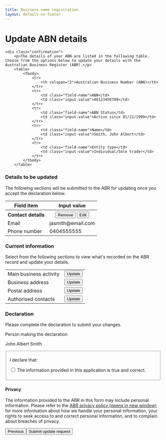 ```yaml
---
title: Business name registration
layout: default-no-footer
---
```

<!-- <div class="wrapper">
    <div class="progress-container">
        <div class="progress-bar">
            <span id="progress-percent" role="progressbar" aria-valuetext="step 1 of 5 steps" style="width:17.65%"></span>
        </div>

        <ul class="section-nav">
            <li class="bookend" style="background-position-y: -996px;"><a href="register-menu-2"><span>‹</span><br>Back</a></li>
                <li class="active" style="width: 15.3%">
                        <span class="visually-hidden">Step </span><span>1</span><br>Getting<br> started                        <span class="visually-hidden"> (current step)</span>
                </li>
                <li class="" style="width: 15.3%">
                        <span class="visually-hidden">Step </span><span>2</span><br>Business<br> name                        <span class="visually-hidden"> (not completed)</span>
                </li>
                <li class="" style="width: 15.3%">
                        <span class="visually-hidden">Step </span><span>3</span><br>Business<br> details                        <span class="visually-hidden"> (not completed)</span>
                </li>
                <li class="" style="width: 15.3%">
                        <span class="visually-hidden">Step </span><span>4</span><br>Confirm<br> application                        <span class="visually-hidden"> (not completed)</span>
                </li>
                <li class="" style="width: 15.3%">
                        <span class="visually-hidden">Step </span><span>5</span><br>Pay<br> &amp; submit                        <span class="visually-hidden"> (not completed)</span>
                </li>
            <li class="bookend right"><a href="/registration/dashboard"><span>›</span><br>Application<br> summary</a></li>
        </ul>
    </div>

</div> -->
<style>
	.sub-section-container .sub-section-content {
		display: none;
	}
	.sub-section-open .sub-section-content {
		display: block;
	}
	.btn-list tr td {
		vertical-align: middle;
	}
</style>
<main class="wrapper">
    


<h1 id="heading" tabindex="-1">Update ABN details</h1>


<form action="/" id="sobrsform" method="post"><input id="__c__isDisplayContentKey" name="__c__isDisplayContentKey" type="hidden" value="YRBk3UFuGeCu5zo+Lao/Qw==">



<div id="BusinessNameDetails_BusinessNameEntitlement">

    <div class="confirmation">
		<p>The details of your ABN are listed in the following table. Choose from the options below to update your details with the Australian Business Register (ABR).</p>
		<table>
			<tbody>
				<tr>
					<th colspan="2">Australian Business Number (ABN)</th>
				</tr>
				<tr>
					<td class="field-name">ABN</td>
					<td class="input-value">48123456789</td>
				</tr>
				<tr>
					<td class="field-name">ABN Status</td>
					<td class="input-value">Active since 01/11/1999</td>
				</tr>
				<tr>
					<td class="field-name">Name</td>
					<td class="input-value">Smith, John Albert</td>
				</tr>
				<tr>
					<td class="field-name">Entity type</td>
					<td class="input-value">Individual/Sole trader</td>
				</tr>
			</tbody>
		</table>

<h3>Details to be updated</h3>
<p>The following sections will be submitted to the ABR for updating once you accept the declaration below.</p>
<table>
							<thead class="visuallyhidden">
								<tr>
									<th>Field item</th>
									<th>Input value</th>
								</tr>
							</thead>
							<tbody id="payg-display" style="">
								<tr>
									<th style="vertical-align: middle">Contact details</th>
									<th>
										<button type="button" id="delete-payg" class="btn btn-default ico-remove">Remove</button>
										<button type="button" id="edit-payg" class="btn btn-default ico-edit">Edit</button>
									</th>
								</tr>
								<tr>
									<td class="field-name">Email</td>
									<td class="input-value">jasmith@email.com</td>
								</tr>
								<tr>
									<td class="field-name">Phone number</td>
									<td class="input-value">0404555555</td>
								</tr>
							</tbody>
							<tbody id="fbt-display" style="display: none;">
								<tr>
									<th style="vertical-align: middle"><span class="fa fa-plus orange"></span> Fringe Benefits Tax (FBT)</th>
									<th>
										<button type="button" id="delete-fbt" class="btn btn-default ico-remove">Remove</button>
										<button type="button" id="edit-fbt" class="btn btn-default ico-edit">Edit</button>
									</th>
								</tr>
								<tr>
									<td class="field-name">Registration start date</td>
									<td class="input-value">18/04/2017</td>
								</tr>
							</tbody>
							<tbody id="ftc-display" style="display: none;">
								<tr>
									<th style="vertical-align: middle"><span class="fa fa-plus orange"></span> Fuel Tax Credits (FTC)</th>
									<th>
										<button type="button" id="delete-ftc" class="btn btn-default ico-remove">Remove</button>
										<button type="button" id="edit-ftc" class="btn btn-default ico-edit">Edit</button>
									</th>
								</tr>
								<tr>
									<td class="field-name">Registration start date</td>
									<td class="input-value">5/04/2017</td>
								</tr>
								<tr>
									<td class="field-name">Heavy vehicles on public roads?</td>
									<td class="input-value">Yes</td>
								</tr>
								<tr>
									<td class="field-name">Fuel type(s)</td>
									<td class="input-value">Petrol</td>
								</tr>
							</tbody>
						</table>
<h3>Current information</h3>
<p>Select from the following sections to view what's recorded on the ABR record and update your details.</p>
<table class="btn-list" style="width: inherit">
						<tbody>
							<tr id="opt-gst" style="display: none;">
								<td>Contact details</td>
								<td><button type="button" id="apply-gst" class="btn btn-default ico-edit" style="float: none;">Update</button></td>
							</tr>
							<tr id="opt-payg">
								<td>Main business activity</td>
								<td><button type="button" id="apply-payg" class="btn btn-default ico-edit" style="float: none;">Update</button></td>
							</tr>
							<tr id="opt-fbt">
								<td>Business address</td>
								<td><button type="button" id="apply-fbt" class="btn btn-default ico-edit" style="float: none;">Update</button></td>
							</tr>
							<tr>
								<td>Postal address</td>
								<td><button type="button" id="apply-lct" class="btn btn-default ico-edit" style="float: none;">Update</button></td>
							</tr>
							<tr>
								<td>Authorised contacts</td>
								<td><button type="button" id="apply-wet" class="btn btn-default ico-edit" style="float: none;">Update</button></td>
							</tr>
						</tbody>
					</table>
		</div>
</div>
<div id="declaration" style="">
					<h3 class="larger">Declaration</h3>
					<div id="decl-types" style="display: none;">
						<p>The declaration below applies to your application for the following Australian Taxation Office (ATO) registrations:</p>
						<ul>
							<li id="gst-decl" style="display: none;">Goods &amp; Service Tax</li>
							<li id="payg-decl" style="display: none;">Pay As You Go (PAYG) Withholding</li>
						</ul>
					</div>
					<p>Please complete the declaration to submit your changes.</p>
					<div class="grid-row clearfix">
						<div class="col4">
							<label class="input-right">Person making the declaration</label>
						</div>
						<div class="col8 last">
							<p>John Albert Smith</p>
						</div>
					</div>
					<div id="ajax-container-for-declaration">
						<div class="declaration-wrapper margin-top-075">
							<div class="grid-row">
								<fieldset class="custom-controls">
									<!-- <legend class="larger no-padding">Tax Registrations</legend> -->
									<p>I declare that:</p>
									<p class="custom-controls">
										<input data-val="true" data-val-required="The ATOTrueAndCorrectCheckBox field is required." id="ATOTrueAndCorrectCheckBox" name="ATOTrueAndCorrectCheckBox" type="checkbox" value="true"><input name="ATOTrueAndCorrectCheckBox" type="hidden" value="false">
										<label id="ato-trueandcorrect-check" for="ATOTrueAndCorrectCheckBox">The information provided in this application is true and correct. </label>
									</p>
								</fieldset>
							</div>
							<div class="grid-row">
								<h4>Privacy</h4>
								<p>The information provided to the ABR in this form may include personal information. Please refer to the <a href="https://abr.gov.au/General-information/Privacy/Privacy---abr-gov-au-website" target="_blank">ABR privacy policy <span class="visuallyhidden">(opens in new window)</span></a> for more information about how we handle your personal information, your rights to seek access to and correct personal information, and to complain about breaches of privacy.</p>
							</div>
						</div>
					</div>
				</div>
<div class="controls-container">
    <div class="controls-content">
		<button class="btn cancel" name="wNjv11HSL2eBWG4934fyzQ==" onclick="location.href = '{{ site.baseurl }}/register-menu-2'" type="button">Previous</button><button class="btn btn-default next" id="next-businessnamedetails-btn" type="button" onclick="location.href='existing/dashboard'">Submit update request</button>
    </div>
</div>

</form>
 
</main>
<script type="text/javascript" src="{{ site.baseurl }}/scripts/functions.js"></script>
<script type="text/javascript">
	function scrollToAndFocus(id) {
		scrollToTargetElement(id);
		var target = $(id);
		if (target) {
			target.focus();
		}
	}
</script>